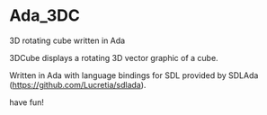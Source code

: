 # Ada_3DC
3D rotating cube written in Ada

3DCube displays a rotating 3D vector graphic of a cube.

Written in Ada with language bindings for SDL provided by SDLAda (https://github.com/Lucretia/sdlada).

have fun!
